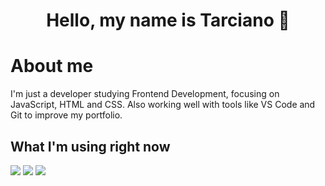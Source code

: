 <h1 align="center">Hello, my name is Tarciano 👋</h1>

# About me
I'm just a developer studying Frontend Development, focusing on JavaScript, HTML and CSS. Also working well with tools like VS Code and Git to improve my portfolio.

## What I'm using right now
<div>
  <img src="https://cdn.jsdelivr.net/gh/devicons/devicon/icons/vscode/vscode-original.svg" />
  <img src="https://cdn.jsdelivr.net/gh/devicons/devicon/icons/git/git-original.svg" />
  <img src="https://cdn.jsdelivr.net/gh/devicons/devicon/icons/github/github-original.svg" />
</div>
<!--
**tarcianofilho/tarcianofilho** is a ✨ _special_ ✨ repository because its `README.md` (this file) appears on your GitHub profile.

Here are some ideas to get you started:

- 🔭 I’m currently working on ...
- 🌱 I’m currently learning ...
- 👯 I’m looking to collaborate on ...
- 🤔 I’m looking for help with ...
- 💬 Ask me about ...
- 📫 How to reach me: ...
- 😄 Pronouns: ...
- ⚡ Fun fact: ...
-->

